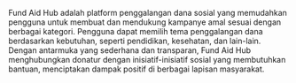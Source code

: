 Fund Aid Hub adalah platform penggalangan dana sosial yang memudahkan pengguna untuk membuat dan mendukung kampanye amal sesuai dengan berbagai kategori. Pengguna dapat memilih tema penggalangan dana berdasarkan kebutuhan, seperti pendidikan, kesehatan, dan lain-lain. Dengan antarmuka yang sederhana dan transparan, Fund Aid Hub menghubungkan donatur dengan inisiatif-inisiatif sosial yang membutuhkan bantuan, menciptakan dampak positif di berbagai lapisan masyarakat.
